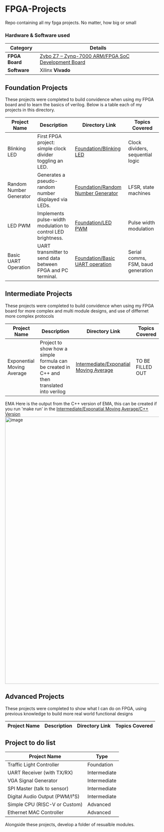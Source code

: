# FPGA-Projects
Repo containing all my fpga projects. No matter, how big or small
### Hardware & Software used

| Category       | Details                                                                 |
|----------------|-------------------------------------------------------------------------|
| **FPGA Board** | [Zybo Z7 – Zynq-7000 ARM/FPGA SoC Development Board](https://digilent.com/reference/programmable-logic/zybo-z7/start) |
| **Software**   | Xilinx **Vivado**                                                       |

## Foundation Projects
These projects were completed to build convidence when using my FPGA board and to learn the basics of verilog. Below is a table each of my projects in this directory.

| Project Name            | Description                                                      | Directory Link                                     | Topics Covered                     |
|--------------------------|------------------------------------------------------------------|----------------------------------------------------|------------------------------------|
| Blinking LED             | First FPGA project: simple clock divider toggling an LED.        | [Foundation/Blinking LED](Foundation/Blinking%20LED) | Clock dividers, sequential logic   |
| Random Number Generator  | Generates a pseudo-random number displayed via LEDs.             | [Foundation/Random Number Generator](Foundation/Random%20Number%20Generator) | LFSR, state machines   |
| LED PWM                  | Implements pulse-width modulation to control LED brightness.     | [Foundation/LED PWM](Foundation/LED%20PWM)         | Pulse width modulation  |
| Basic UART Operation     | UART transmitter to send data between FPGA and PC terminal.      | [Foundation/Basic UART operation](Foundation/Basic%20UART%20operation) | Serial comms, FSM, baud generation |

## Intermediate Projects
These projects were completed to build convidence when using my FPGA board for more complex and multi module designs, and use of differnet more complex protocols

| Project Name            | Description                                                      | Directory Link                                     | Topics Covered                     |
|--------------------------|------------------------------------------------------------------|----------------------------------------------------|------------------------------------|
| Exponential Moving Average | Project to show how a simple formula can be created in C++ and then translated into verilog | [Intermediate/Exponatial Moving Average](Intermediate/Exponatial%20Moving%20Average) | TO BE FILLED OUT |

EMA
Here is the output from the C++ version of EMA, this can be created if you run 'make run' in the [Intermediate/Exponatial Moving Average/C++ Version](Intermediate/Exponatial%20Moving%20Average/C++%version)
<img width="1871" height="873" alt="image" src="https://github.com/user-attachments/assets/6b43eeed-2323-45c7-8837-d07d47308079" />


## Advanced Projects
These projects were completed to show what I can do on FPGA, using previous knowledge to build more real world functional designs

| Project Name            | Description                                                      | Directory Link                                     | Topics Covered                     |
|--------------------------|------------------------------------------------------------------|----------------------------------------------------|------------------------------------|

## Project to do list

| Project Name              | Type         |
|----------------------------|--------------|
| Traffic Light Controller   | Foundation   |
| UART Receiver (with TX/RX) | Intermediate |
| VGA Signal Generator       | Intermediate |
| SPI Master (talk to sensor)| Intermediate |
| Digital Audio Output (PWM/I²S) | Intermediate |
| Simple CPU (RISC-V or Custom) | Advanced    |
| Ethernet MAC Controller    | Advanced    |

Alongside these projects, develop a folder of resualble modules.
